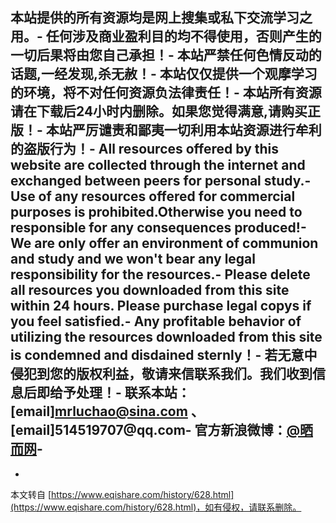 **本站提供的所有资源均是网上搜集或私下交流学习之用。-
任何涉及商业盈利目的均不得使用，否则产生的一切后果将由您自己承担！-
本站严禁任何色情反动的话题,一经发现,杀无赦！-
本站仅仅提供一个观摩学习的环境，将不对任何资源负法律责任！-
本站所有资源请在下载后24小时内删除。如果您觉得满意,请购买正版！-
本站严厉谴责和鄙夷一切利用本站资源进行牟利的盗版行为！**-
**All resources offered by this website are collected through the internet and exchanged between peers for personal study.-
Use of any resources offered for commercial purposes is prohibited.Otherwise you need to responsible for any consequences produced!-
We are only offer an environment of communion and study and we won't bear any legal responsibility for the resources.-
Please delete all resources you downloaded from this site within 24 hours. Please purchase legal copys if you feel satisfied.-
Any profitable behavior of utilizing the resources downloaded from this site is condemned and disdained sternly！**-
若无意中侵犯到您的版权利益，敬请来信联系我们。我们收到信息后即给予处理！-
联系本站： \[email\]mrluchao@sina.com 、 \[email\]514519707@qq.com-
官方新浪微博：[@晒而网](http://e.weibo.com/eqishare)-
-

-

本文转自 [https://www.eqishare.com/history/628.html](https://www.eqishare.com/history/628.html)，如有侵权，请联系删除。